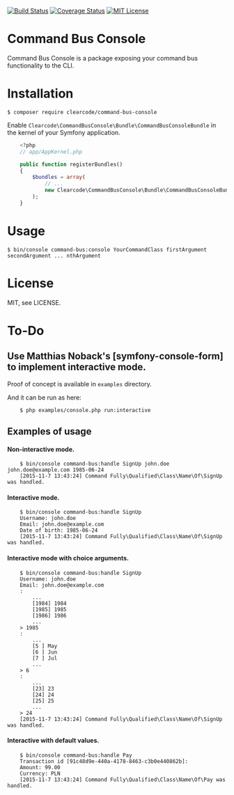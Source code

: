 [![Build Status](https://travis-ci.org/ClearcodeHQ/command-bus-console.svg?branch=master)](https://travis-ci.org/ClearcodeHQ/command-bus-console)
[![Coverage Status](https://coveralls.io/repos/ClearcodeHQ/command-bus-console/badge.svg?branch=master&service=github)](https://coveralls.io/github/ClearcodeHQ/command-bus-console?branch=master)
[![MIT License](https://img.shields.io/packagist/l/clearcode/command-bus-console.svg)](https://github.com/ClearcodeHQ/command-bus-console/blob/master/LICENSE)

# Command Bus Console

Command Bus Console is a package exposing your command bus functionality to the CLI.

# Installation

```console
$ composer require clearcode/command-bus-console
```

Enable `Clearcode\CommandBusConsole\Bundle\CommandBusConsoleBundle` in the kernel of your Symfony application.

```php
    <?php
    // app/AppKernel.php

    public function registerBundles()
    {
        $bundles = array(
            // ...
            new Clearcode\CommandBusConsole\Bundle\CommandBusConsoleBundle(),
        );
    }
```

# Usage

```console
$ bin/console command-bus:console YourCommandClass firstArgument secondArgument ... nthArgument
```

# License

MIT, see LICENSE.

# To-Do

## Use Matthias Noback's [symfony-console-form] to implement interactive mode.
Proof of concept is available in ```examples``` directory.

And it can be run as here:

```console
    $ php examples/console.php run:interactive
```

## Examples of usage

#### Non-interactive mode.
```console
    $ bin/console command-bus:handle SignUp john.doe john.doe@example.com 1985-06-24
    [2015-11-7 13:43:24] Command Fully\Qualified\Class\Name\Of\SignUp was handled.
```
#### Interactive mode.
```console
    $ bin/console command-bus:handle SignUp
    Username: john.doe
    Email: john.doe@example.com
    Date of birth: 1985-06-24
    [2015-11-7 13:43:24] Command Fully\Qualified\Class\Name\Of\SignUp was handled.
```
#### Interactive mode with choice arguments.
```console
    $ bin/console command-bus:handle SignUp
    Username: john.doe
    Email: john.doe@example.com
    :
        ...
        [1984] 1984
        [1985] 1985
        [1986] 1986
        ...
    > 1985
    :
        ...
        [5 ] May
        [6 ] Jun
        [7 ] Jul
        ...
    > 6
    :
        ...
        [23] 23
        [24] 24
        [25] 25
        ...
    > 24
    [2015-11-7 13:43:24] Command Fully\Qualified\Class\Name\Of\SignUp was handled.
```
#### Interactive with default values.
```console
    $ bin/console command-bus:handle Pay
    Transaction id [91c48d9e-440a-4178-8463-c3b0e440862b]:
    Amount: 99.00
    Currency: PLN
    [2015-11-7 13:43:24] Command Fully\Qualified\Class\Name\Of\Pay was handled.
```